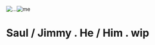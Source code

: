 ![...](https://cdn.discordapp.com/attachments/1347039887051849741/1347045077138280520/better-call-saul.webp?ex=67ca64fd&is=67c9137d&hm=401ffe7bdc92bebffcbd12bf1e82f4f0694c771aca89bbe02ada03a0b0369b00&)![me](https://cdn.discordapp.com/attachments/1347039887051849741/1347040093797351434/tumblr_3dfc2651727be6383dc76b51c5f8fe5f_d079ec62_400.webp?ex=67ca6059&is=67c90ed9&hm=982cbcc1e64324c160e219a485be5461c2b5b2a292a8a80d876f4a2d2325419f&)
# Saul / Jimmy    .    He / Him . wip
